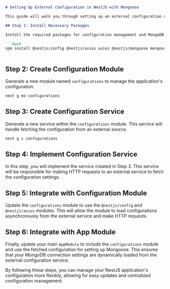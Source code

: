 ````markdown
# Setting Up External Configuration in NestJS with Mongoose

This guide will walk you through setting up an external configuration service in NestJS and integrating it with Mongoose.

## Step 1: Install Necessary Packages

Install the required packages for configuration management and MongoDB integration.

```bash
npm install @nestjs/config @nestjs/axios axios @nestjs/mongoose mongoose
```
````

## Step 2: Create Configuration Module

Generate a new module named `configurations` to manage the application's configuration.

```bash
nest g mo configurations
```

## Step 3: Create Configuration Service

Generate a new service within the `configurations` module. This service will handle fetching the configuration from an external source.

```bash
nest g s configurations
```

## Step 4: Implement Configuration Service

In this step, you will implement the service created in Step 3. This service will be responsible for making HTTP requests to an external service to fetch the configuration settings.

## Step 5: Integrate with Configuration Module

Update the `configurations` module to use the `@nestjs/config` and `@nestjs/axios` modules. This will allow the module to load configurations asynchronously from the external service and make HTTP requests.

## Step 6: Integrate with App Module

Finally, update your main `AppModule` to include the `configurations` module and use the fetched configuration for setting up Mongoose. This ensures that your MongoDB connection settings are dynamically loaded from the external configuration service.

By following these steps, you can manage your NestJS application's configuration more flexibly, allowing for easy updates and centralized configuration management.
